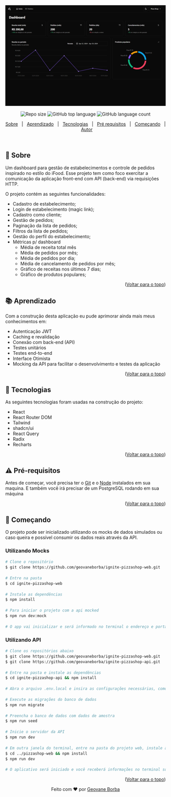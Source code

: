 <img src="./assets/pizzashop.jpeg" alt="Imagem do mockup da aplicação Pizza Shop" />

<p align="center">
  <img alt="Repo size"  src="https://img.shields.io/github/repo-size/geovaneborba/ignite-pizzashop-web?color=4f46e5&style=for-the-badge">
  <img alt="GitHub top language"  src="https://img.shields.io/github/languages/top/geovaneborba/ignite-pizzashop-web?color=4f46e5&style=for-the-badge"> <img alt="GitHub language count"  src="https://img.shields.io/github/languages/count/geovaneborba/ignite-pizzashop-web?color=4f46e5&style=for-the-badge">
</p>

<p align="center">
  <a href="#dart-sobre">Sobre</a> &#xa0; | &#xa0;
  <a href="#books-aprendizado">Aprendizado</a> &#xa0; | &#xa0;
  <a href="#rocket-tecnologias">Tecnologias</a> &#xa0; | &#xa0;
  <a href="#warning-pré-requisitos"> Pré requisitos</a> &#xa0; | &#xa0;
  <a href="#checkered_flag-começando">Começando</a> &#xa0; | &#xa0;
  <a href="https://github.com/geovaneborba" target="_blank">Autor</a>
</p>

<br>

## :dart: Sobre

<p>
  Um dashboard para gestão de estabelecimentos e controle de pedidos inspirado no estilo do iFood. Esse projeto tem como foco exercitar a comunicação da aplicação front-end com API (back-end) via requisições HTTP.

O projeto contém as seguintes funcionalidades:

- Cadastro de estabelecimento;
- Login de estabelecimento (magic link);
- Cadastro como cliente;
- Gestão de pedidos;
- Paginação da lista de pedidos;
- Filtros da lista de pedidos;
- Gestão do perfil do estabelecimento;
- Métricas p/ dashboard
  - Média de receita total mês
  - Média de pedidos por mês;
  - Média de pedidos por dia;
  - Média de cancelamento de pedidos por mês;
  - Gráfico de receitas nos últimos 7 dias;
  - Gráfico de produtos populares;

</p>

<p align="right">(<a href="#top">Voltar para o topo</a>)</p>

## :books: Aprendizado

Com a construção desta aplicação eu pude aprimorar ainda mais meus conhecimentos em:

- Autenticação JWT
- Caching e revalidação
- Conexão com back-end (API)
- Testes unitários
- Testes end-to-end
- Interface Otimista
- Mocking da API para facilitar o desenvolvimento e testes da aplicação

<p align="right">(<a href="#top">Voltar para o topo</a>)</p>

## :rocket: Tecnologias

As seguintes tecnologias foram usadas na construção do projeto:

- React
- React Router DOM
- Tailwind
- shadcn/ui
- React Query
- Radix
- Recharts

<p align="right">(<a href="#top">Voltar para o topo</a>)</p>

## :warning: Pré-requisitos

Antes de começar, você precisa ter o [Git](https://git-scm.com) e o [Node](https://nodejs.org/en/) instalados em sua maquina. E também você irá precisar de um PostgreSQL rodando em sua máquina

<p align="right">(<a href="#top">Voltar para o topo</a>)</p>

## :checkered_flag: Começando

O projeto pode ser inicializado utilizando os mocks de dados simulados ou caso queira e possível consumir os dados reais através da API.

### Utilizando Mocks

```bash
# Clone o repositório
$ git clone https://github.com/geovaneborba/ignite-pizzashop-web.git

# Entre na pasta
$ cd ignite-pizzashop-web

# Instale as dependências
$ npm install

# Para iniciar o projeto com a api mocked
$ npm run dev:mock

# O app vai inicializar e será informado no terminal o endereço e porta onde estará rodando a aplicação.
```

### Utilizando API

```bash
# Clone os repositórios abaixo
$ git clone https://github.com/geovaneborba/ignite-pizzashop-web.git
$ git clone https://github.com/geovaneborba/ignite-pizzashop-api.git

# Entre na pasta e instale as dependências
$ cd ignite-pizzashop-api && npm install

# Abra o arquivo .env.local e insira as configurações necessárias, como credenciais do banco de dados e chaves JWT

# Execute as migrações do banco de dados
$ npm run migrate

# Preencha o banco de dados com dados de amostra
$ npm run seed

# Inicie o servidor da API
$ npm run dev

# Em outra janela do terminal, entre na pasta do projeto web, instale as dependências e inicie o projeto
$ cd ../pizzashop-web && npm install
$ npm run dev

# O aplicativo será iniciado e você receberá informações no terminal sobre o endereço e a porta onde ele estará disponível

```

<p align="right">(<a href="#top">Voltar para o topo</a>)</p>

<p align="center">Feito com ❤️ por <a href="https://github.com/geovaneborba" target="_blank">Geovane Borba</a></p>
